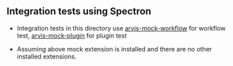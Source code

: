 ## Integration tests using Spectron

* Integration tests in this directory use [arvis-mock-workflow](https://github.com/jopemachine-arvis/arvis-mock-workflow) for workflow test, [arvis-mock-plugin](https://github.com/jopemachine-arvis/arvis-mock-plugin) for plugin test

* Assuming above mock extension is installed and there are no other installed extensions.
